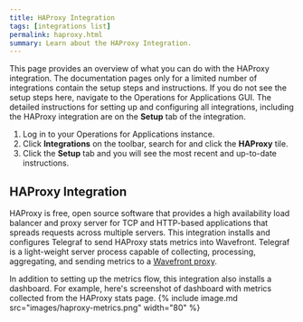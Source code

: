 ```yaml
---
title: HAProxy Integration
tags: [integrations list]
permalink: haproxy.html
summary: Learn about the HAProxy Integration.
---
```


This page provides an overview of what you can do with the HAProxy integration. The documentation pages only for a limited number of integrations contain the setup steps and instructions. If you do not see the setup steps here, navigate to the Operations for Applications GUI. The detailed instructions for setting up and configuring all integrations, including the HAProxy integration are on the **Setup** tab of the integration.

1. Log in to your Operations for Applications instance. 
2. Click **Integrations** on the toolbar, search for and click the **HAProxy** tile. 
3. Click the **Setup** tab and you will see the most recent and up-to-date instructions.

## HAProxy Integration

HAProxy is free, open source software that provides a high availability load balancer and proxy server for TCP and HTTP-based applications that spreads requests across multiple servers.  This integration installs and configures Telegraf to send HAProxy stats metrics into Wavefront. Telegraf is a light-weight server process capable of collecting, processing, aggregating, and sending metrics to a [Wavefront proxy](https://docs.wavefront.com/proxies.html).

In addition to setting up the metrics flow, this integration also installs a dashboard. For example, here's screenshot of dashboard with metrics collected from the HAProxy stats page.
{% include image.md src="images/haproxy-metrics.png" width="80" %}





